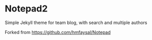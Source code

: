 # Notepad2
Simple Jekyll theme for team blog, with search and multiple authors

Forked from https://github.com/hmfaysal/Notepad
